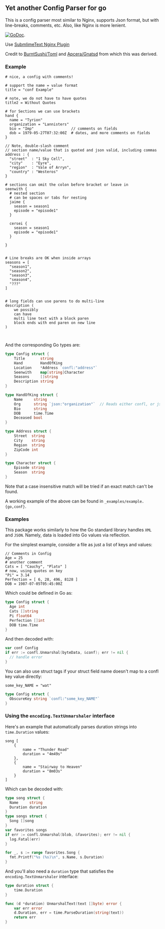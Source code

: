 ## Yet another Config Parser for go

This is a config parser most similar to Nginx, supports
Json format, but with line-breaks, comments, etc.   Also, like
Nginx is more lenient.

[![GoDoc](https://godoc.org/github.com/lytics/confl?status.svg)](https://godoc.org/github.com/lytics/confl).    

Use [SubmlimeText Nginx Plugin](https://github.com/brandonwamboldt/sublime-nginx)

Credit to [BurntSushi/Toml](https://github.com/BurntSushi/toml) and [Apcera/Gnatsd](https://github.com/apcera/gnatsd/tree/master/conf) from which 
this was derived.

### Example

```
# nice, a config with comments!

# support the name = value format
title = "conf Example"

# note, we do not have to have quotes
title2 = Without Quotes

# for Sections we can use brackets
hand {
  name = "Tyrion"
  organization = "Lannisters"
  bio = "Imp"                 // comments on fields
  dob = 1979-05-27T07:32:00Z  # dates, and more comments on fields
}

// Note, double-slash comment
// section name/value that is quoted and json valid, including commas
address : {
  "street"  : "1 Sky Cell",
  "city"    : "Eyre",
  "region"  : "Vale of Arryn",
  "country" : "Westeros"
}

# sections can omit the colon before bracket or leave in 
seenwith {
  # nested section
  # can be spaces or tabs for nesting
  jaime {
    season = season1
    episode = "episode1"
  }

  cersei {
    season = season1
    episode = "episode1"
  }

}


# Line breaks are OK when inside arrays
seasons = [
  "season1",
  "season2",
  "season3",
  "season4",
  "???"
]


# long fields can use parens to do multi-line
description (
    we possibly
    can have
    multi line text with a block paren
    block ends with end paren on new line
)



```

And the corresponding Go types are:

```go
type Config struct {
	Title       string
	Hand        HandOfKing
	Location    *Address `confl:"address"`
	Seenwith    map[string]Character
	Seasons     []string
	Description string
}

type HandOfKing struct {
	Name     string
	Org      string `json:"organization"`  // Reads either confl, or json attributes
	Bio      string
	DOB      time.Time
	Deceased bool
}

type Address struct {
	Street  string
	City    string
	Region  string
	ZipCode int
}

type Character struct {
	Episode string
	Season  string
}
```

Note that a case insensitive match will be tried if an exact match can't be
found.

A working example of the above can be found in `_examples/example.{go,conf}`.



### Examples

This package works similarly to how the Go standard library handles `XML`
and `JSON`. Namely, data is loaded into Go values via reflection.

For the simplest example, consider a file as just a list of keys
and values:

```
// Comments in Config
Age = 25
# another comment
Cats = [ "Cauchy", "Plato" ]
# now, using quotes on key
"Pi" = 3.14
Perfection = [ 6, 28, 496, 8128 ]
DOB = 1987-07-05T05:45:00Z
```

Which could be defined in Go as:

```go
type Config struct {
  Age int
  Cats []string
  Pi float64
  Perfection []int
  DOB time.Time 
}
```

And then decoded with:

```go
var conf Config
if err := confl.Unmarshal(byteData, &conf); err != nil {
  // handle error
}
```

You can also use struct tags if your struct field name doesn't map to a confl
key value directly:

```
some_key_NAME = "wat"
```

```go
type Config struct {
  ObscureKey string `confl:"some_key_NAME"`
}
```

### Using the `encoding.TextUnmarshaler` interface

Here's an example that automatically parses duration strings into 
`time.Duration` values:

```
song [
	{
		name = "Thunder Road"
		duration = "4m49s"
	},
	{
		name = "Stairway to Heaven"
		duration = "8m03s"
	}
]
```

Which can be decoded with:

```go
type song struct {
  Name     string
  Duration duration
}
type songs struct {
  Song []song
}
var favorites songs
if err := confl.Unmarshal(blob, &favorites); err != nil {
  log.Fatal(err)
}

for _, s := range favorites.Song {
  fmt.Printf("%s (%s)\n", s.Name, s.Duration)
}
```

And you'll also need a `duration` type that satisfies the 
`encoding.TextUnmarshaler` interface:

```go
type duration struct {
	time.Duration
}

func (d *duration) UnmarshalText(text []byte) error {
	var err error
	d.Duration, err = time.ParseDuration(string(text))
	return err
}
```

